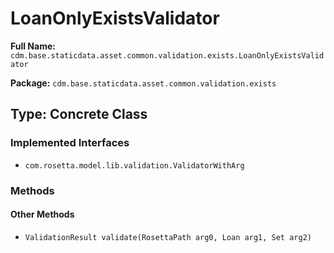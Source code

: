 # LoanOnlyExistsValidator

**Full Name:** `cdm.base.staticdata.asset.common.validation.exists.LoanOnlyExistsValidator`

**Package:** `cdm.base.staticdata.asset.common.validation.exists`

## Type: Concrete Class

### Implemented Interfaces

- `com.rosetta.model.lib.validation.ValidatorWithArg`

### Methods

#### Other Methods

- `ValidationResult validate(RosettaPath arg0, Loan arg1, Set arg2)`

